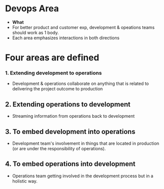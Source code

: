 # Devops Area
-  **What** 
  - For better product and customer exp, development & opeations teams should work as 1 body. 
  - Each area emphasizes interactions in both directions 

# Four areas are defined
### 1. Extending development to operations
- Development & operations collaborate on anything that is related to delivering the project outcome to production

## 2. Extending operations to development
- Streaming information from operations back to development

## 3. To embed development into operations
- Development team's involvement in things that are located in production (or are under the responsibility of operations).

## 4. To embed operations into development
- Operations team getting involved in the development process but in a holistic way.
    
